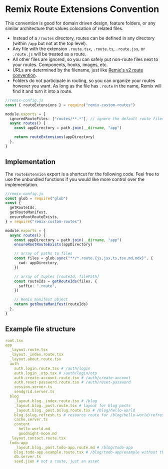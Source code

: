 # Remix Route Extensions Convention

This convention is good for domain driven design, feature folders, or any similar architecture that values colocation of related files.

- Instead of a `/routes` directory, routes can be defined in any directory (within `/app` but not at the top level).
- Any file with the extension `.route.tsx`, `.route.ts`, `.route.jsx`, or `.route.js` will be treated as a route.
- All other files are ignored, so you can safely put non-route files next to your routes. Components, hooks, images, etc.
- URLs are determined by the filename, just like [Remix's v2 route convention](https://remix.run/docs/en/main/file-conventions/route-files-v2).
- Folders do not participate in routing, so you can organize your routes however you want. As long as the file has `.route` in the name, Remix will find it and turn it into a route.

```ts
//remix-config.js
const { routeExtensions } = require("remix-custom-routes")

module.exports = {
  ignoredRouteFiles: ["routes/**.*"], // ignore the default route files
  async routes() {
    const appDirectory = path.join(__dirname, "app")

    return routeExtensions(appDirectory)
  },
}
```

## Implementation

The `routeExtension` export is a shortcut for the following code. Feel free to use the unbundled functions if you would like more control over the implementation.

```ts
//remix-config.js
const glob = require("glob")
const {
  getRouteIds,
  getRouteManifest,
  ensureRootRouteExists,
} = require("remix-custom-routes")

module.exports = {
  async routes() {
    const appDirectory = path.join(__dirname, "app")
    ensureRootRouteExists(appDirectory)

    // array of paths to files
    const files = glob.sync("**/*.route.{js,jsx,ts,tsx,md,mdx}", {
      cwd: appDirectory,
    })

    // array of tuples [routeId, filePath]
    const routeIds = getRouteIds(files, {
      suffix: ".route",
    })

    // Remix manifest object
    return getRouteManifest(routeIds)
  },
}
```

## Example file structure

```yml
root.tsx
app
  _layout.route.tsx
  _layout._index.route.tsx
  _layout.about.route.tsx
  auth
    auth.login.route.tsx # /auth/login
    auth.login_.otp.tsx # /auth/login/otp
    auth.create-account.route.tsx # /auth/create-account
    auth.reset-password.route.tsx # /auth/reset-password
    session.server.ts
    sendgrid.server.ts
  blog
    _layout.blog._index.route.tsx # /blog
    _layout.blog._post.route.tsx # layout for blog posts
    _layout.blog._post.$slug.route.tsx # /blog/hello-world
    blog.$slug.refresh.ts # resource route for /blog/hello-world/refresh
    cache.server.ts
    content
      hello-world.md
      goodnight-moon.md
  _layout.contact.route.tsx
  todo-app
    _layout.blog._post.todo-app.route.md # /blog/todo-app
    blog.todo-app.example.route.tsx # /blog/todo-app/example without the website layout
    db.server.ts
    seed.json # not a route, just an asset
```
